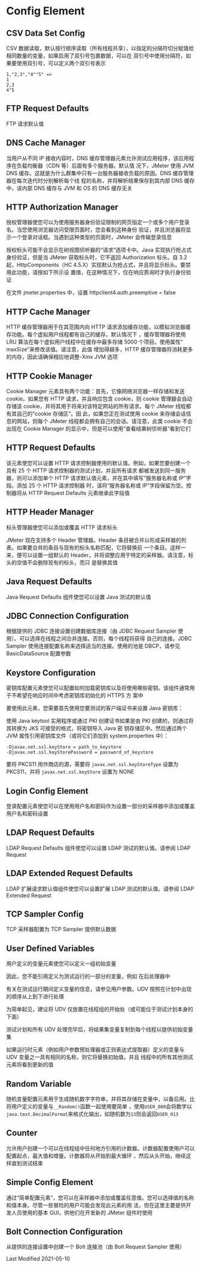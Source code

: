 # Config Element

## CSV Data Set Config

CSV 数据读取，默认按行顺序读取（所有线程共享），以指定的分隔符切分赋值给相同数量的变量，如果启用了双引号包裹数据，可以在
双引号中使用分隔符，如果要使用双引号，可以定义两个双引号表示

```
1,"2,3","4""5" =>
1
2,3
4"5
```

## FTP Request Defaults

FTP 请求默认值

## DNS Cache Manager

当用户从不同 IP 接收内容时，DNS 缓存管理器元素允许测试应用程序，该应用程序在负载均衡器（CDN 等）后面有多个服务器。默认情
况下，JMeter 使用 JVM DNS 缓存。这就是为什么群集中只有一台服务器接收负载的原因。DNS 缓存管理器在每次迭代时分别解析每个线
程的名称，并将解析结果保存到其内部 DNS 缓存中，该内部 DNS 缓存与 JVM 和 OS 的 DNS 缓存无关

## HTTP Authorization Manager

授权管理器使您可以为使用服务器身份验证限制的网页指定一个或多个用户登录名。当您使用浏览器访问受限页面时，您会看到这种身份
验证，并且浏览器将显示一个登录对话框。当遇到这种类型的页面时，JMeter 会传输登录信息

授权标头可能不会显示在树视图侦听器的“请求”选项卡中。Java 实现执行抢占式身份验证，但是当 JMeter 获取标头时，它不返回
Authorization 标头。自 3.2 起，HttpComponents（HC 4.5.X）实现默认为抢占式，并且将显示标头。要禁用此功能，请按如下所示设
置值，在这种情况下，仅在响应质询时才执行身份验证

在文件 jmeter.properties 中，设置 httpclient4.auth.preemptive = false

## HTTP Cache Manager

HTTP 缓存管理器用于在其范围内向 HTTP 请求添加缓存功能，以模拟浏览器缓存功能。每个虚拟用户线程都有自己的缓存。默认情况下
，缓存管理器将使用 LRU 算法在每个虚拟用户线程中在缓存中最多存储 5000 个项目。使用属性“ maxSize”来修改该值。请注意，此值
增加得越多，HTTP 缓存管理器将消耗更多的内存，因此请确保相应地调整-Xmx JVM 选项

## HTTP Cookie Manager

Cookie Manager 元素具有两个功能：首先，它像网络浏览器一样存储和发送 cookie。如果您有 HTTP 请求，并且响应包含 cookie，则
cookie 管理器会自动存储该 cookie，并将其用于将来对该特定网站的所有请求。每个 JMeter 线程都有其自己的“cookie 存储区”。因
此，如果您正在测试使用 cookie 来存储会话信息的网站，则每个 JMeter 线程都会拥有自己的会话。请注意，此类 cookie 不会出现在
Cookie Manager 的显示中，但是可以使用“查看结果树侦听器”看到它们

## HTTP Request Defaults

该元素使您可以设置 HTTP 请求控制器使用的默认值。例如，如果您要创建一个具有 25 个 HTTP 请求控制器的测试计划，并且所有请求
都被发送到同一服务器，则可以添加单个 HTTP 请求默认值元素，并在其中填写“服务器名称或 IP”字段。添加 25 个 HTTP 请求控制器
时，请将“服务器名称或 IP”字段保留为空。控制器将从 HTTP Request Defaults 元素继承此字段值

## HTTP Header Manager

标头管理器使您可以添加或覆盖 HTTP 请求标头

JMeter 现在支持多个 Header 管理器。Header 条目被合并以形成采样器的列表。如果要合并的条目与现有的标头名称匹配，它将替换前
一个条目。这样一来，便可以设置一组默认的 Header，并将调整应用于特定的采样器。请注意，标头的空值不会删除现有的标头，而只
是替换其值

## Java Request Defaults

Java Request Defaults 组件使您可以设置 Java 测试的默认值

## JDBC Connection Configuration

根据提供的 JDBC 连接设置创建数据库连接（由 JDBC Request Sampler 使用）。可以选择在线程之间合并连接。否则，每个线程将获得
自己的连接。JDBC Sampler 使用连接配置名称来选择适当的连接。使用的池是 DBCP，请参见 BasicDataSource 配置参数

## Keystore Configuration

密钥库配置元素使您可以配置如何加载密钥库以及将使用哪些密钥。该组件通常用于不希望在响应时间中考虑密钥库初始化的 HTTPS 方
案中

要使用此元素，您需要首先使用您要测试的客户端证书来设置 Java 密钥库：

使用 Java keytool 实用程序或通过 PKI 创建证书如果是由 PKI 创建的，则通过将其转换为 JKS 可接受的格式，将密钥导入 Java 密
钥存储区中。然后通过两个 JVM 属性引用密钥库文件（或将它们添加到 system.properties 中）：

```
-Djavax.net.ssl.keyStore = path_to_keystore
-Djavax.net.ssl.keyStorePassword = password_of_keystore
```

要将 PKCS11 用作商店的源，需要将 `javax.net.ssl.keyStoreType` 设置为 PKCS11，并将 `javax.net.ssl.keyStore` 设置为 NONE

## Login Config Element

登录配置元素使您可以在使用用户名和密码作为设置一部分的采样器中添加或覆盖用户名和密码设置

## LDAP Request Defaults

LDAP Request Defaults 组件使您可以设置 LDAP 测试的默认值。请参阅 LDAP Request

## LDAP Extended Request Defaults

LDAP 扩展请求默认值组件使您可以设置扩展 LDAP 测试的默认值。请参阅 LDAP Extended Request

## TCP Sampler Config

TCP 采样器配置为 TCP Sampler 提供默认数据

## User Defined Variables

用户定义的变量元素使您可以定义一组初始变量

因此，您不能引用定义为测试运行的一部分的变量，例如 在后处理器中

有关在测试运行期间定义变量的信息，请参见用户参数。UDV 按照在计划中出现的顺序从上到下进行处理

为简单起见，建议将 UDV 仅放置在线程组的开始处（或可能位于测试计划本身的下面）

测试计划和所有 UDV 处理完毕后，将结果集变量复制到每个线程以提供初始变量集

如果运行时元素（例如用户参数预处理器或正则表达式提取器）定义的变量与 UDV 变量之一具有相同的名称，则它将替换初始值，并且
线程中的所有其他测试元素将看到更新的值

## Random Variable

随机变量配置元素用于生成随机数字字符串，并将其存储在变量中，以备后用。比将用户定义的变量与`__Random()`函数一起使用要简单
，使用`USER_000`会将数字以`java.text.DecimalFormat`来格式化输出，如随机数为`13`则会返回`USER_013`

## Counter

允许用户创建一个可以在线程组中任何地方引用的计数器。计数器配置使用户可以配置起点，最大值和增量。计数器将从开始到最大循环
，然后从头开始，继续这样直到测试结束

## Simple Config Element

通过“简单配置元素”，您可以在采样器中添加或覆盖任意值。您可以选择值的名称和值本身。尽管一些冒险的用户可能会发现此元素的用
法，但在这里主要是供开发人员使用的基本 GUI，供他们在开发新的 JMeter 组件时使用

## Bolt Connection Configuration

从提供的连接设置中创建一个 Bolt 连接池（由 Bolt Request Sampler 使用）

Last Modified 2021-05-10
